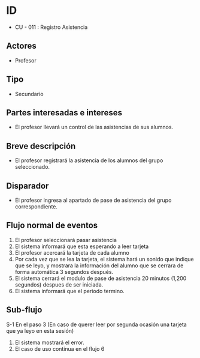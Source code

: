 # ID 
- CU - 011 : Registro Asistencia
  
## Actores
- Profesor

## Tipo
- Secundario

## Partes interesadas e intereses
- El profesor llevará un control de las asistencias de sus alumnos.

## Breve descripción 
- El profesor registrará la asistencia de los alumnos del grupo seleccionado.

## Disparador
- El profesor ingresa al apartado de pase de asistencia del grupo correspondiente.

## Flujo normal de eventos
1. El profesor seleccionará pasar asistencia
2. El sistema informará que esta esperando a leer tarjeta
3. El profesor acercará la tarjeta de cada alumno
4. Por cada vez que se lea la tarjeta, el sistema hará un sonido que indique que se leyo, y mostrara la información del alumno que se cerrara de forma automática 3 segundos después.
5. El sistema cerrará el modulo de pase de asistencia 20 minutos (1,200 segundos) despues de ser iniciada.
6. El sistema informará que el periodo termino.

## Sub-flujo  
S-1 En el paso 3 (En caso de querer leer por segunda ocasión una tarjeta que ya leyo en esta sesión)
1. El sistema mostrará el error.
1. El caso de uso continua en el flujo 6